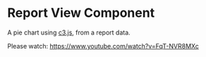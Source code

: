 Report View Component
=====================

A pie chart using [c3.js](http://c3js.org/), from a report data.

Please watch: https://www.youtube.com/watch?v=FqT-NVR8MXc
